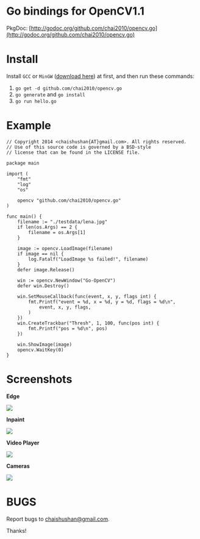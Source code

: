 Go bindings for OpenCV1.1
=========================

PkgDoc: [http://godoc.org/github.com/chai2010/opencv.go](http://godoc.org/github.com/chai2010/opencv.go)


Install
=======

Install `GCC` or `MinGW` ([download here](http://tdm-gcc.tdragon.net/download)) at first,
and then run these commands:

1. `go get -d github.com/chai2010/opencv.go`
2. `go generate` and `go install`
3. `go run hello.go`

Example
=======

	// Copyright 2014 <chaishushan{AT}gmail.com>. All rights reserved.
	// Use of this source code is governed by a BSD-style
	// license that can be found in the LICENSE file.

	package main

	import (
		"fmt"
		"log"
		"os"

		opencv "github.com/chai2010/opencv.go"
	)

	func main() {
		filename := "./testdata/lena.jpg"
		if len(os.Args) == 2 {
			filename = os.Args[1]
		}

		image := opencv.LoadImage(filename)
		if image == nil {
			log.Fatalf("LoadImage %s failed!", filename)
		}
		defer image.Release()

		win := opencv.NewWindow("Go-OpenCV")
		defer win.Destroy()

		win.SetMouseCallback(func(event, x, y, flags int) {
			fmt.Printf("event = %d, x = %d, y = %d, flags = %d\n",
				event, x, y, flags,
			)
		})
		win.CreateTrackbar("Thresh", 1, 100, func(pos int) {
			fmt.Printf("pos = %d\n", pos)
		})

		win.ShowImage(image)
		opencv.WaitKey(0)
	}

Screenshots
===========

**Edge**

[![](https://raw.githubusercontent.com/chai2010/opencv.go/master/examples/screenshot/windows/edge.jpg)](https://github.com/chai2010/opencv.go/blob/master/examples/edge.go)

**Inpaint**

[![](https://raw.githubusercontent.com/chai2010/opencv.go/master/examples/screenshot/windows/inpaint.jpg)](https://github.com/chai2010/opencv.go/blob/master/examples/inpaint.go)

**Video Player**

[![](https://raw.githubusercontent.com/chai2010/opencv.go/master/examples/screenshot/windows/player.jpg)](https://github.com/chai2010/opencv.go/blob/master/examples/player.go)

**Cameras**

[![](https://raw.githubusercontent.com/chai2010/opencv.go/master/examples/screenshot/windows/cam.jpg)](https://github.com/chai2010/opencv.go/blob/master/examples/cam.go)


BUGS
====

Report bugs to <chaishushan@gmail.com>.

Thanks!
